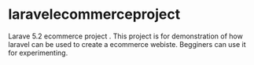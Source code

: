 # laravelecommerceproject
Larave 5.2 ecommerce project .
This project is for demonstration of how laravel can be used to create a ecommerce webiste.
Begginers can use it for experimenting.  


